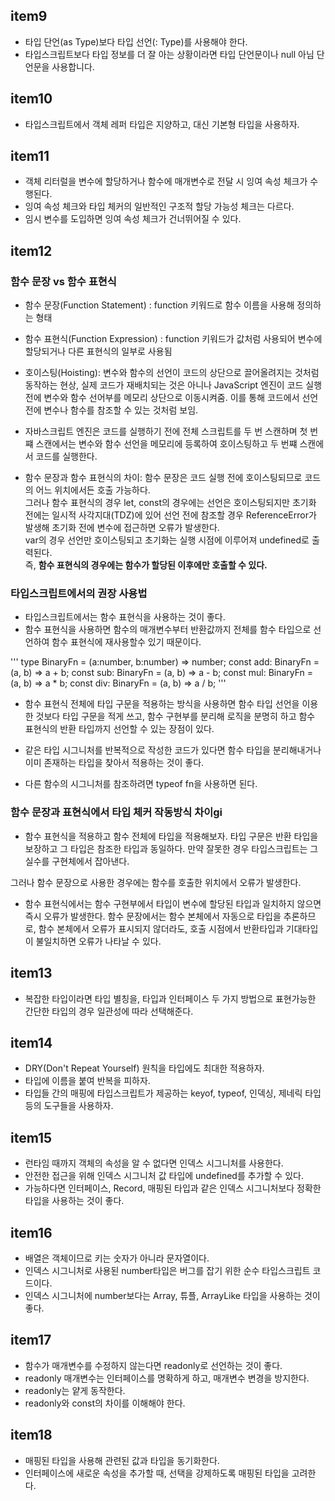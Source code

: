 ## item9
- 타입 단언(as Type)보다 타입 선언(: Type)를 사용해야 한다.
- 타입스크립트보다 타입 정보를 더 잘 아는 상황이라면 타입 단언문이나 null 아님 단언문을 사용합니다.

## item10
- 타입스크립트에서 객체 레퍼 타입은 지양하고, 대신 기본형 타입을 사용하자.

## item11
- 객체 리터럴을 변수에 할당하거나 함수에 매개변수로 전달 시 잉여 속성 체크가 수행된다.
- 잉여 속성 체크와 타입 체커의 일반적인 구조적 할당 가능성 체크는 다르다.
- 임시 변수를 도입하면 잉여 속성 체크가 건너뛰어질 수 있다.

## item12

### 함수 문장 vs 함수 표현식
- 함수 문장(Function Statement) : function 키워드로 함수 이름을 사용해 정의하는 형태
- 함수 표현식(Function Expression) : function 키워드가 값처럼 사용되어 변수에 할당되거나 다른 표현식의 일부로 사용됨

- 호이스팅(Hoisting): 변수와 함수의 선언이 코드의 상단으로 끌어올려지는 것처럼 동작하는 현상, 실제 코드가 재배치되는 것은 아니나 JavaScript 엔진이 코드 실행 전에 변수와 함수 선어부를 메모리 상단으로 이동시켜줌. 이를 통해 코드에서 선언 전에 변수나 함수를 참조할 수 있는 것처럼 보임.

- 자바스크립트 엔진은 코드를 실행하기 전에 전체 스크립트를 두 번 스캔하며 첫 번쨰 스캔에서는 변수와 함수 선언을 메모리에 등록하여 호이스팅하고 두 번쨰 스캔에서 코드를 실행한다.

- 함수 문장과 함수 표현식의 차이: 함수 문장은 코드 실행 전에 호이스팅되므로 코드의 어느 위치에서든 호출 가능하다.   
그러나 함수 표현식의 경우 let, const의 경우에는 선언은 호이스팅되지만 초기화 전에는 일시적 사각지대(TDZ)에 있어 선언 전에 참조할 경우 ReferenceError가 발생해 초기화 전에 변수에 접근하면 오류가 발생한다.   
var의 경우 선언만 호이스팅되고 초기화는 실행 시점에 이루어져 undefined로 출력된다.   
즉, **함수 표현식의 경우에는 함수가 할당된 이후에만 호출할 수 있다.**

### 타입스크립트에서의 권장 사용법
- 타입스크립트에서는 함수 표현식을 사용하는 것이 좋다.
- 함수 표현식을 사용하면 함수의 매개변수부터 반환값까지 전체를 함수 타입으로 선언하여 함수 표현식에 재사용할수 있기 때문이다.

'''
type BinaryFn = (a:number, b:number) => number;
const add: BinaryFn = (a, b) => a + b;
const sub: BinaryFn = (a, b) => a - b;
const mul: BinaryFn = (a, b) => a * b;
const div: BinaryFn = (a, b) => a / b;
'''

- 함수 표현식 전체에 타입 구문을 적용하는 방식을 사용하면 함수 타입 선언을 이용한 것보다 타입 구문을 적게 쓰고, 함수 구현부를 분리해 로직을 분명히 하고 함수 표현식의 반환 타입까지 선언할 수 있는 장점이 있다.

- 같은 타입 시그니처를 반복적으로 작성한 코드가 있다면 함수 타입을 분리해내거나 이미 존재하는 타입을 찾아서 적용하는 것이 좋다.

- 다른 함수의 시그니처를 참조하려면 typeof fn을 사용하면 된다.

### 함수 문장과 표현식에서 타입 체커 작동방식 차이gi

- 함수 표현식을 적용하고 함수 전체에 타입을 적용해보자.
타입 구문은 반환 타입을 보장하고 그 타입은 참조한 타입과 동일하다.
만약 잘못한 경우 타입스크립트는 그 실수를 구현체에서 잡아낸다.

그러나 함수 문장으로 사용한 경우에는 함수를 호출한 위치에서 오류가 발생한다.

- 함수 표현식에서는 함수 구현부에서 타입이 변수에 할당된 타입과 일치하지 않으면 즉시 오류가 발생한다.
함수 문장에서는 함수 본체에서 자동으로 타입을 추론하므로, 함수 본체에서 오류가 표시되지 않더라도, 호출 시점에서 반환타입과 기대타입이 불일치하면 오류가 나타날 수 있다.

## item13
- 복잡한 타입이라면 타입 별칭을, 타입과 인터페이스 두 가지 방법으로 표현가능한 간단한 타입의 경우 일관성에 따라 선택해준다.

## item14
- DRY(Don't Repeat Yourself) 원칙을 타입에도 최대한 적용하자.
- 타입에 이름을 붙여 반복을 피하자.
- 타입들 간의 매핑에 타입스크립트가 제공하는 keyof, typeof, 인덱싱, 제네릭 타입 등의 도구들을 사용하자.

## item15
- 런타임 때까지 객체의 속성을 알 수 없다면 인덱스 시그니처를 사용한다.
- 안전한 접근을 위해 인덱스 시그니처 값 타입에 undefined를 추가할 수 있다.
- 가능하다면 인터페이스, Record, 매핑된 타입과 같은 인덱스 시그니처보다 정확한 타입을 사용하는 것이 좋다.

## item16
- 배열은 객체이므로 키는 숫자가 아니라 문자열이다.
- 인덱스 시그니처로 사용된 number타입은 버그를 잡기 위한 순수 타입스크립트 코드이다.
- 인덱스 시그니처에 number보다는 Array, 튜플, ArrayLike 타입을 사용하는 것이 좋다.

## item17
- 함수가 매개변수를 수정하지 않는다면 readonly로 선언하는 것이 좋다.
- readonly 매개변수는 인터페이스를 명확하게 하고, 매개변수 변경을 방지한다.
- readonly는 얕게 동작한다.
- readonly와 const의 차이를 이해해야 한다.

## item18
- 매핑된 타입을 사용해 관련된 값과 타입을 동기화한다.
- 인터페이스에 새로운 속성을 추가할 때, 선택을 강제하도록 매핑된 타입을 고려한다.